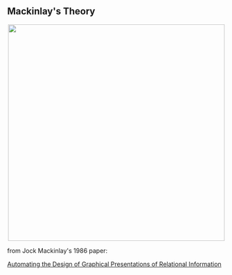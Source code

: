 ## Mackinlay's Theory
<center><img height="500" src="images/mackinlay.png"></img></center>

from Jock Mackinlay's 1986 paper:

[Automating the Design of Graphical Presentations of Relational Information](http://cs171.org/2008/papers/mackinlay86.pdf)
